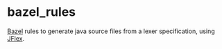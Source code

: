 # bazel_rules

[Bazel][bazel] rules to generate java source files from a lexer specification, using [JFlex][gh-jflex].

[bazel]: http://bazel.build/
[gh-jflex]: https://github.com/jflex-de/jflex
